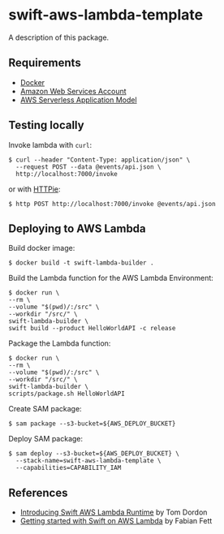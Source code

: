 # swift-aws-lambda-template

A description of this package.

## Requirements

- [Docker](https://docs.docker.com/docker-for-mac/install/)
- [Amazon Web Services Account](https://aws.amazon.com)
- [AWS Serverless Application Model](https://github.com/awslabs/serverless-application-model)

## Testing locally

Invoke lambda with `curl`:

```
$ curl --header "Content-Type: application/json" \
  --request POST --data @events/api.json \
  http://localhost:7000/invoke
```

or with [HTTPie](https://httpie.org):

```
$ http POST http://localhost:7000/invoke @events/api.json
```

## Deploying to AWS Lambda

Build docker image:

```
$ docker build -t swift-lambda-builder .
```

Build the Lambda function for the AWS Lambda Environment:

```
$ docker run \
--rm \
--volume "$(pwd)/:/src" \
--workdir "/src/" \
swift-lambda-builder \
swift build --product HelloWorldAPI -c release
```

Package the Lambda function:

```
$ docker run \
--rm \
--volume "$(pwd)/:/src" \
--workdir "/src/" \
swift-lambda-builder \
scripts/package.sh HelloWorldAPI
```

Create SAM package:

```
$ sam package --s3-bucket=${AWS_DEPLOY_BUCKET}
```
 
Deploy SAM package:

```
$ sam deploy --s3-bucket=${AWS_DEPLOY_BUCKET} \
  --stack-name=swift-aws-lambda-template \
  --capabilities=CAPABILITY_IAM
```

## References

- [Introducing Swift AWS Lambda Runtime](https://swift.org/blog/aws-lambda-runtime) by Tom Dordon
- [Getting started with Swift on AWS Lambda](https://fabianfett.de/getting-started-with-swift-aws-lambda-runtime) by Fabian Fett
